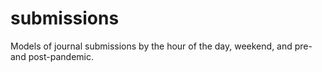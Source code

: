 # submissions
Models of journal submissions by the hour of the day, weekend, and pre- and post-pandemic.
